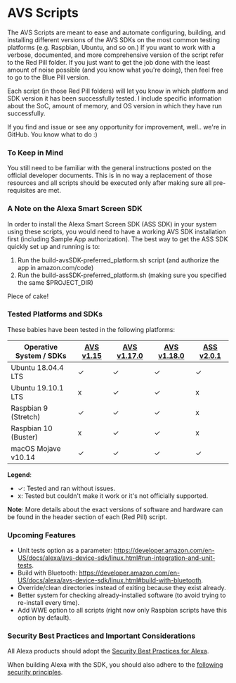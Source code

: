 # AVS Scripts

The AVS Scripts are meant to ease and automate configuring, building, and installing different versions of the AVS SDKs on the most common testing platforms (e.g. Raspbian, Ubuntu, and so on.) If you want to work with a verbose, documented, and more comprehensive version of the script refer to the Red Pill folder. If you just want to get the job done with the least amount of noise possible (and you know what you're doing), then feel free to go to the Blue Pill version.

Each script (in those Red Pill folders) will let you know in which platform and SDK version it has been successfully tested. I include specific information about the SoC, amount of memory, and OS version in which they have run successfully. 

If you find and issue or see any opportunity for improvement, well.. we're in GitHub. You know what to do :)

### To Keep in Mind

You still need to be familiar with the general instructions posted on the official developer documents. This is in no way a replacement of those resources and all scripts should be executed only after making sure all pre-requisites are met.

### A Note on the Alexa Smart Screen SDK
In order to install the Alexa Smart Screen SDK (ASS SDK) in your system using these scripts, you would need to have a working AVS SDK installation first (including Sample App authorization). The best way to get the ASS SDK quickly set up and running is to: 
1. Run the build-avsSDK-preferred_platform.sh script (and authorize the app in amazon.com/code)
2. Run the build-assSDK-preferred_platform.sh (making sure you specified the same $PROJECT_DIR)

Piece of cake!

### Tested Platforms and SDKs

These babies have been tested in the following platforms:

| Operative System / SDKs    | [AVS v1.15](https://github.com/alexa/avs-device-sdk/tree/v1.15) | [AVS v1.17.0](https://github.com/alexa/avs-device-sdk/tree/v1.17.0) | [AVS v1.18.0](https://github.com/alexa/avs-device-sdk/tree/v1.18.0) |  [ASS v2.0.1](https://github.com/alexa/alexa-smart-screen-sdk/tree/v2.0.1)  |
|----------------------------|-----------|-------------|-------------|------------|
| Ubuntu 18.04.4 LTS         | ✓         | ✓           | ✓           | ✓          |
| Ubuntu 19.10.1 LTS         | x         | ✓           | ✓           | x          |
| Raspbian 9 (Stretch)       | ✓         | ✓           | ✓           | x          |
| Raspbian 10 (Buster)       | x         | ✓           | ✓           | x          |
| macOS Mojave v10.14        | ✓         | ✓           | ✓           | ✓          |

**Legend**:
* ✓: Tested and ran without issues.
* x: Tested but couldn't make it work or it's not officially supported.

**Note**: More details about the exact versions of software and hardware can be found in the header section of each (Red Pill) script.

### Upcoming Features

* Unit tests option as a parameter: https://developer.amazon.com/en-US/docs/alexa/avs-device-sdk/linux.html#run-integration-and-unit-tests.
* Build with Bluetooth: https://developer.amazon.com/en-US/docs/alexa/avs-device-sdk/linux.html#build-with-bluetooth.
* Override/clean directories instead of exiting because they exist already.
* Better system for checking already-installed software (to avoid trying to re-install every time).
* Add WWE option to all scripts (right now only Raspbian scripts have this option by default).

### Security Best Practices and Important Considerations

All Alexa products should adopt the [Security Best Practices for Alexa](https://developer.amazon.com/docs/alexa/alexa-voice-service/security-best-practices.html).

When building Alexa with the SDK, you should also adhere to the [following security principles](https://developer.amazon.com/docs/alexa/avs-device-sdk/overview.html#security-best-practices).